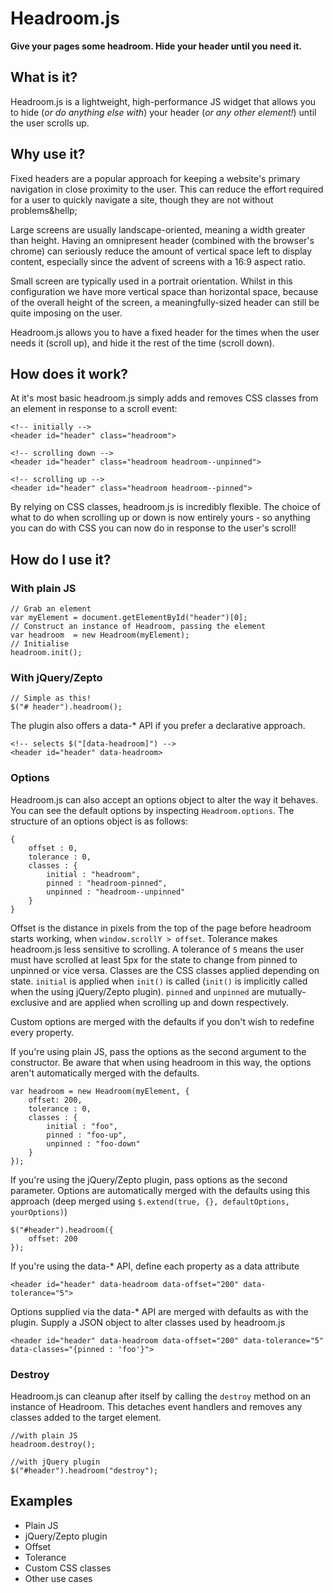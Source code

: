 # Headroom.js

**Give your pages some headroom. Hide your header until you need it.**

## What is it?

Headroom.js is a lightweight, high-performance JS widget that allows you to hide (*or do anything else with*) your header (*or any other element!*) until the user scrolls up.

## Why use it?

Fixed headers are a popular approach for keeping a website's primary navigation in close proximity to the user. This can reduce the effort required for a user to quickly navigate a site, though they are not without problems&hellp; 

Large screens are usually landscape-oriented, meaning a width greater than height. Having an omnipresent header (combined with the browser's chrome) can seriously reduce the amount of vertical space left to display content, especially since the advent of screens with a 16:9 aspect ratio.

Small screen are typically used in a portrait orientation. Whilst in this configuration we have more vertical space than horizontal space, because of the overall height of the screen, a meaningfully-sized header can still be quite imposing on the user.

Headroom.js allows you to have a fixed header for the times when the user needs it (scroll up), and hide it the rest of the time (scroll down).

## How does it work?

At it's most basic headroom.js simply adds and removes CSS classes from an element in response to a scroll event:

	<!-- initially -->
	<header id="header" class="headroom">

	<!-- scrolling down -->
	<header id="header" class="headroom headroom--unpinned">

	<!-- scrolling up -->
	<header id="header" class="headroom headroom--pinned">

By relying on CSS classes, headroom.js is incredibly flexible. The choice of what to do when scrolling up or down is now entirely yours - so anything you can do with CSS you can now do in response to the user's scroll!

## How do I use it?

### With plain JS

	// Grab an element
	var myElement = document.getElementById("header")[0];
	// Construct an instance of Headroom, passing the element
	var headroom  = new Headroom(myElement);
	// Initialise
	headroom.init(); 


### With jQuery/Zepto

	// Simple as this!
	$("# header").headroom();

The plugin also offers a data-* API if you prefer a declarative approach.

	<!-- selects $("[data-headroom]") -->
	<header id="header" data-headroom>

### Options

Headroom.js can also accept an options object to alter the way it behaves. You can see the default options by inspecting `Headroom.options`. The structure of an options object is as follows:

	{
		offset : 0,
		tolerance : 0,
		classes : {
			initial : "headroom",
			pinned : "headroom-pinned",
			unpinned : "headroom--unpinned"
		}
	}

Offset is the distance in pixels from the top of the page before headroom starts working, when `window.scrollY > offset`. Tolerance makes headroom.js less sensitive to scrolling. A tolerance of `5` means the user must have scrolled at least 5px for the state to change from pinned to unpinned or vice versa. Classes are the CSS classes applied depending on state. `initial` is applied when `init()` is called (`init()` is implicitly called when the using jQuery/Zepto plugin). `pinned` and `unpinned` are mutually-exclusive and are applied when scrolling up and down respectively.

Custom options are merged with the defaults if you don't wish to redefine every property. 

If you're using plain JS, pass the options as the second argument to the constructor. Be aware that when using headroom in this way, the options aren't automatically merged with the defaults.

	var headroom = new Headroom(myElement, {
		offset: 200,
		tolerance : 0,
		classes : {
			initial : "foo",
			pinned : "foo-up",
			unpinned : "foo-down"
		}
	});

If you're using the jQuery/Zepto plugin, pass options as the second parameter. Options are automatically merged with the defaults using this approach (deep merged using `$.extend(true, {}, defaultOptions, yourOptions)`)

	$("#header").headroom({
		offset: 200
	});

If you're using the data-* API, define each property as a data attribute

	<header id="header" data-headroom data-offset="200" data-tolerance="5">

Options supplied via the data-* API are merged with defaults as with the plugin. Supply a JSON object to alter classes used by headroom.js

	<header id="header" data-headroom data-offset="200" data-tolerance="5" data-classes="{pinned : 'foo'}">

### Destroy

Headroom.js can cleanup after itself by calling the `destroy` method on an instance of Headroom. This detaches event handlers and removes any classes added to the target element. 

	//with plain JS
	headroom.destroy();

	//with jQuery plugin
	$("#header").headroom("destroy");

## Examples

* Plain JS
* jQuery/Zepto plugin
* Offset
* Tolerance
* Custom CSS classes
* Other use cases